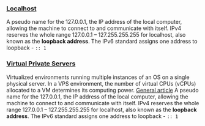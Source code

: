 

### [Localhost](https://phoenixnap.com/kb/127-0-0-1-localhost)
A pseudo name for the 127.0.0.1, the IP address of the local computer, allowing the machine to connect to and communicate with itself. IPv4 reserves the whole range 127.0.0.1 – 127.255.255.255 for localhost, also known as the **loopback address**. The IPv6 standard assigns one address to loopback - `:: 1`


### [Virtual Private Servers](https://webhostinggeeks.com/howto/how-to-display-the-number-of-processors-vcpu-on-linux-vps/)
Virtualized environments running multiple instances of an OS on a single physical server. In a VPS environment, the number of virtual CPUs (vCPUs) allocated to a VM determines its computing power.
[General article](https://webhostinggeeks.com/blog/what-is-vps-hosting/)
A pseudo name for the 127.0.0.1, the IP address of the local computer, allowing the machine to connect to and communicate with itself. IPv4 reserves the whole range 127.0.0.1 – 127.255.255.255 for localhost, also known as the **loopback address**. The IPv6 standard assigns one address to loopback - `:: 1`
